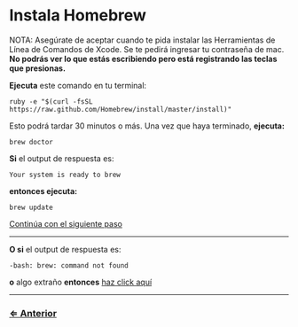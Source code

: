 ﻿# Instala Homebrew

NOTA: Asegúrate de aceptar cuando te pida instalar las Herramientas de Línea de Comandos de Xcode.  Se te pedirá ingresar tu contraseña de mac. **No podrás ver lo que estás escribiendo pero está registrando las teclas que presionas.**

**Ejecuta** este comando en tu terminal:

`ruby -e "$(curl -fsSL https://raw.github.com/Homebrew/install/master/install)"`

Esto podrá tardar 30 minutos o más. Una vez que haya terminado, **ejecuta:**

 `brew doctor`

**Si** el output de respuesta es:

 ```
 Your system is ready to brew
```

**entonces ejecuta:**

`brew update`

[Continúa con el siguiente paso](../tree/tree.md)

---

**O si** el output de respuesta es:

```
-bash: brew: command not found
```

**o** algo extraño **entonces** [haz click aquí](../../error/error.md)

---
### [⇐ Anterior](check.md)